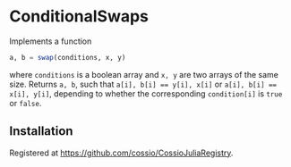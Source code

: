 # ConditionalSwaps

Implements a function 

```julia
a, b = swap(conditions, x, y)
```

where `conditions` is a boolean array and `x, y` are two arrays of the same size. Returns `a, b`, such that `a[i], b[i] == y[i], x[i]` or `a[i], b[i] == x[i], y[i]`, depending to whether the corresponding `condition[i]` is `true` or `false`.

## Installation

Registered at https://github.com/cossio/CossioJuliaRegistry.